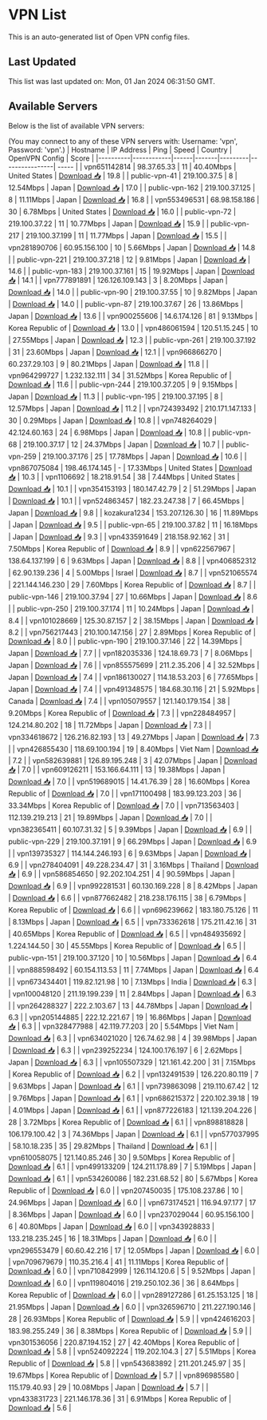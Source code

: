 # VPN List

This is an auto-generated list of Open VPN config files.

## Last Updated

This list was last updated on: Mon, 01 Jan 2024 06:31:50 GMT.

## Available Servers

Below is the list of available VPN servers:

(You may connect to any of these VPN servers with: Username: 'vpn', Password: 'vpn'.)
| Hostname | IP Address | Ping | Speed | Country | OpenVPN Config | Score |
|----------|------------|------|-------|---------|----------------| ----- |
| vpn651142814 | 98.37.65.33 | 11 | 40.40Mbps | United States | [Download 📥](./configs/server_0_US.ovpn) | 19.8 |
| public-vpn-41 | 219.100.37.5 | 8 | 12.54Mbps | Japan | [Download 📥](./configs/server_1_JP.ovpn) | 17.0 |
| public-vpn-162 | 219.100.37.125 | 8 | 11.11Mbps | Japan | [Download 📥](./configs/server_2_JP.ovpn) | 16.8 |
| vpn553496531 | 68.98.158.186 | 30 | 6.78Mbps | United States | [Download 📥](./configs/server_3_US.ovpn) | 16.0 |
| public-vpn-72 | 219.100.37.22 | 11 | 10.77Mbps | Japan | [Download 📥](./configs/server_4_JP.ovpn) | 15.9 |
| public-vpn-217 | 219.100.37.199 | 11 | 11.77Mbps | Japan | [Download 📥](./configs/server_5_JP.ovpn) | 15.5 |
| vpn281890706 | 60.95.156.100 | 10 | 5.66Mbps | Japan | [Download 📥](./configs/server_6_JP.ovpn) | 14.8 |
| public-vpn-221 | 219.100.37.218 | 12 | 9.81Mbps | Japan | [Download 📥](./configs/server_7_JP.ovpn) | 14.6 |
| public-vpn-183 | 219.100.37.161 | 15 | 19.92Mbps | Japan | [Download 📥](./configs/server_8_JP.ovpn) | 14.1 |
| vpn777891891 | 126.126.109.143 | 3 | 8.20Mbps | Japan | [Download 📥](./configs/server_9_JP.ovpn) | 14.0 |
| public-vpn-90 | 219.100.37.55 | 10 | 9.82Mbps | Japan | [Download 📥](./configs/server_10_JP.ovpn) | 14.0 |
| public-vpn-87 | 219.100.37.67 | 26 | 13.86Mbps | Japan | [Download 📥](./configs/server_11_JP.ovpn) | 13.6 |
| vpn900255606 | 14.6.174.126 | 81 | 9.13Mbps | Korea Republic of | [Download 📥](./configs/server_12_KR.ovpn) | 13.0 |
| vpn486061594 | 120.51.15.245 | 10 | 27.55Mbps | Japan | [Download 📥](./configs/server_13_JP.ovpn) | 12.3 |
| public-vpn-261 | 219.100.37.192 | 31 | 23.60Mbps | Japan | [Download 📥](./configs/server_14_JP.ovpn) | 12.1 |
| vpn966866270 | 60.237.29.103 | 9 | 80.21Mbps | Japan | [Download 📥](./configs/server_15_JP.ovpn) | 11.8 |
| vpn964299727 | 1.232.132.111 | 34 | 31.52Mbps | Korea Republic of | [Download 📥](./configs/server_16_KR.ovpn) | 11.6 |
| public-vpn-244 | 219.100.37.205 | 9 | 9.15Mbps | Japan | [Download 📥](./configs/server_17_JP.ovpn) | 11.3 |
| public-vpn-195 | 219.100.37.195 | 8 | 12.57Mbps | Japan | [Download 📥](./configs/server_18_JP.ovpn) | 11.2 |
| vpn724393492 | 210.171.147.133 | 30 | 0.29Mbps | Japan | [Download 📥](./configs/server_19_JP.ovpn) | 10.8 |
| vpn748264029 | 42.124.60.163 | 24 | 6.98Mbps | Japan | [Download 📥](./configs/server_20_JP.ovpn) | 10.8 |
| public-vpn-68 | 219.100.37.17 | 12 | 24.37Mbps | Japan | [Download 📥](./configs/server_21_JP.ovpn) | 10.7 |
| public-vpn-259 | 219.100.37.176 | 25 | 17.78Mbps | Japan | [Download 📥](./configs/server_22_JP.ovpn) | 10.6 |
| vpn867075084 | 198.46.174.145 | - | 17.33Mbps | United States | [Download 📥](./configs/server_23_US.ovpn) | 10.3 |
| vpn1106692 | 18.218.91.54 | 38 | 7.44Mbps | United States | [Download 📥](./configs/server_24_US.ovpn) | 10.1 |
| vpn354153193 | 180.147.42.79 | 2 | 51.29Mbps | Japan | [Download 📥](./configs/server_25_JP.ovpn) | 10.1 |
| vpn524863457 | 182.23.247.38 | 7 | 66.45Mbps | Japan | [Download 📥](./configs/server_26_JP.ovpn) | 9.8 |
| kozakura1234 | 153.207.126.30 | 16 | 11.89Mbps | Japan | [Download 📥](./configs/server_27_JP.ovpn) | 9.5 |
| public-vpn-65 | 219.100.37.82 | 11 | 16.18Mbps | Japan | [Download 📥](./configs/server_28_JP.ovpn) | 9.3 |
| vpn433591649 | 218.158.92.162 | 31 | 7.50Mbps | Korea Republic of | [Download 📥](./configs/server_29_KR.ovpn) | 8.9 |
| vpn622567967 | 138.64.137.199 | 6 | 9.63Mbps | Japan | [Download 📥](./configs/server_30_JP.ovpn) | 8.8 |
| vpn406852312 | 62.90.139.236 | 4 | 5.00Mbps | Israel | [Download 📥](./configs/server_31_IL.ovpn) | 8.7 |
| vpn521065574 | 221.144.146.230 | 29 | 7.60Mbps | Korea Republic of | [Download 📥](./configs/server_32_KR.ovpn) | 8.7 |
| public-vpn-146 | 219.100.37.94 | 27 | 10.66Mbps | Japan | [Download 📥](./configs/server_33_JP.ovpn) | 8.6 |
| public-vpn-250 | 219.100.37.174 | 11 | 10.24Mbps | Japan | [Download 📥](./configs/server_34_JP.ovpn) | 8.4 |
| vpn101028669 | 125.30.87.157 | 2 | 38.15Mbps | Japan | [Download 📥](./configs/server_35_JP.ovpn) | 8.2 |
| vpn756217443 | 210.100.147.156 | 27 | 2.89Mbps | Korea Republic of | [Download 📥](./configs/server_36_KR.ovpn) | 8.0 |
| public-vpn-190 | 219.100.37.146 | 22 | 14.39Mbps | Japan | [Download 📥](./configs/server_37_JP.ovpn) | 7.7 |
| vpn182035336 | 124.18.69.73 | 7 | 8.06Mbps | Japan | [Download 📥](./configs/server_38_JP.ovpn) | 7.6 |
| vpn855575699 | 211.2.35.206 | 4 | 32.52Mbps | Japan | [Download 📥](./configs/server_39_JP.ovpn) | 7.4 |
| vpn186130027 | 114.18.53.203 | 6 | 77.65Mbps | Japan | [Download 📥](./configs/server_40_JP.ovpn) | 7.4 |
| vpn491348575 | 184.68.30.116 | 21 | 5.92Mbps | Canada | [Download 📥](./configs/server_41_CA.ovpn) | 7.4 |
| vpn105079557 | 121.140.179.154 | 38 | 9.20Mbps | Korea Republic of | [Download 📥](./configs/server_42_KR.ovpn) | 7.3 |
| vpn228484957 | 124.214.80.202 | 18 | 11.72Mbps | Japan | [Download 📥](./configs/server_43_JP.ovpn) | 7.3 |
| vpn334618672 | 126.216.82.193 | 13 | 49.27Mbps | Japan | [Download 📥](./configs/server_44_JP.ovpn) | 7.3 |
| vpn426855430 | 118.69.100.194 | 19 | 8.40Mbps | Viet Nam | [Download 📥](./configs/server_45_VN.ovpn) | 7.2 |
| vpn582639881 | 126.89.195.248 | 3 | 42.07Mbps | Japan | [Download 📥](./configs/server_46_JP.ovpn) | 7.0 |
| vpn609126211 | 153.166.64.111 | 13 | 19.38Mbps | Japan | [Download 📥](./configs/server_47_JP.ovpn) | 7.0 |
| vpn519689015 | 14.41.76.39 | 28 | 16.60Mbps | Korea Republic of | [Download 📥](./configs/server_48_KR.ovpn) | 7.0 |
| vpn171100498 | 183.99.123.203 | 36 | 33.34Mbps | Korea Republic of | [Download 📥](./configs/server_49_KR.ovpn) | 7.0 |
| vpn713563403 | 112.139.219.213 | 21 | 19.89Mbps | Japan | [Download 📥](./configs/server_50_JP.ovpn) | 7.0 |
| vpn382365411 | 60.107.31.32 | 5 | 9.39Mbps | Japan | [Download 📥](./configs/server_51_JP.ovpn) | 6.9 |
| public-vpn-229 | 219.100.37.191 | 9 | 66.29Mbps | Japan | [Download 📥](./configs/server_52_JP.ovpn) | 6.9 |
| vpn139735327 | 114.144.246.193 | 6 | 9.63Mbps | Japan | [Download 📥](./configs/server_53_JP.ovpn) | 6.9 |
| vpn278404091 | 49.228.234.47 | 31 | 3.16Mbps | Thailand | [Download 📥](./configs/server_54_TH.ovpn) | 6.9 |
| vpn586854650 | 92.202.104.251 | 4 | 90.59Mbps | Japan | [Download 📥](./configs/server_55_JP.ovpn) | 6.9 |
| vpn992281531 | 60.130.169.228 | 8 | 8.42Mbps | Japan | [Download 📥](./configs/server_56_JP.ovpn) | 6.6 |
| vpn877662482 | 218.238.176.115 | 38 | 6.79Mbps | Korea Republic of | [Download 📥](./configs/server_57_KR.ovpn) | 6.6 |
| vpn696239662 | 183.180.75.126 | 11 | 8.13Mbps | Japan | [Download 📥](./configs/server_58_JP.ovpn) | 6.5 |
| vpn733362618 | 175.211.42.16 | 31 | 40.65Mbps | Korea Republic of | [Download 📥](./configs/server_59_KR.ovpn) | 6.5 |
| vpn484935692 | 1.224.144.50 | 30 | 45.55Mbps | Korea Republic of | [Download 📥](./configs/server_60_KR.ovpn) | 6.5 |
| public-vpn-151 | 219.100.37.120 | 10 | 10.56Mbps | Japan | [Download 📥](./configs/server_61_JP.ovpn) | 6.4 |
| vpn888598492 | 60.154.113.53 | 11 | 7.74Mbps | Japan | [Download 📥](./configs/server_62_JP.ovpn) | 6.4 |
| vpn673434401 | 119.82.121.98 | 10 | 7.13Mbps | India | [Download 📥](./configs/server_63_IN.ovpn) | 6.3 |
| vpn100048120 | 211.19.199.239 | 11 | 2.84Mbps | Japan | [Download 📥](./configs/server_64_JP.ovpn) | 6.3 |
| vpn264288327 | 222.2.103.67 | 13 | 44.78Mbps | Japan | [Download 📥](./configs/server_65_JP.ovpn) | 6.3 |
| vpn205144885 | 222.12.221.67 | 19 | 16.86Mbps | Japan | [Download 📥](./configs/server_66_JP.ovpn) | 6.3 |
| vpn328477988 | 42.119.77.203 | 20 | 5.54Mbps | Viet Nam | [Download 📥](./configs/server_67_VN.ovpn) | 6.3 |
| vpn634021020 | 126.74.62.98 | 4 | 39.98Mbps | Japan | [Download 📥](./configs/server_68_JP.ovpn) | 6.3 |
| vpn239252234 | 124.100.176.197 | 6 | 2.62Mbps | Japan | [Download 📥](./configs/server_69_JP.ovpn) | 6.3 |
| vpn105507329 | 121.161.42.200 | 31 | 7.15Mbps | Korea Republic of | [Download 📥](./configs/server_70_KR.ovpn) | 6.2 |
| vpn132491539 | 126.220.80.119 | 7 | 9.63Mbps | Japan | [Download 📥](./configs/server_71_JP.ovpn) | 6.1 |
| vpn739863098 | 219.110.67.42 | 12 | 9.76Mbps | Japan | [Download 📥](./configs/server_72_JP.ovpn) | 6.1 |
| vpn686215372 | 220.102.39.18 | 19 | 4.01Mbps | Japan | [Download 📥](./configs/server_73_JP.ovpn) | 6.1 |
| vpn877226183 | 121.139.204.226 | 28 | 3.72Mbps | Korea Republic of | [Download 📥](./configs/server_74_KR.ovpn) | 6.1 |
| vpn898818828 | 106.179.100.42 | 3 | 74.36Mbps | Japan | [Download 📥](./configs/server_75_JP.ovpn) | 6.1 |
| vpn577037995 | 58.10.18.235 | 35 | 29.82Mbps | Thailand | [Download 📥](./configs/server_76_TH.ovpn) | 6.1 |
| vpn610058075 | 121.140.85.246 | 30 | 9.50Mbps | Korea Republic of | [Download 📥](./configs/server_77_KR.ovpn) | 6.1 |
| vpn499133209 | 124.211.178.89 | 7 | 5.19Mbps | Japan | [Download 📥](./configs/server_78_JP.ovpn) | 6.1 |
| vpn534260086 | 182.231.68.52 | 80 | 5.67Mbps | Korea Republic of | [Download 📥](./configs/server_79_KR.ovpn) | 6.0 |
| vpn207450035 | 175.108.237.86 | 10 | 24.96Mbps | Japan | [Download 📥](./configs/server_80_JP.ovpn) | 6.0 |
| vpn673174521 | 116.94.97.177 | 17 | 8.36Mbps | Japan | [Download 📥](./configs/server_81_JP.ovpn) | 6.0 |
| vpn237029044 | 60.95.156.100 | 6 | 40.80Mbps | Japan | [Download 📥](./configs/server_82_JP.ovpn) | 6.0 |
| vpn343928833 | 133.218.235.245 | 16 | 18.31Mbps | Japan | [Download 📥](./configs/server_83_JP.ovpn) | 6.0 |
| vpn296553479 | 60.60.42.216 | 17 | 12.05Mbps | Japan | [Download 📥](./configs/server_84_JP.ovpn) | 6.0 |
| vpn709679679 | 110.35.216.4 | 41 | 11.11Mbps | Korea Republic of | [Download 📥](./configs/server_85_KR.ovpn) | 6.0 |
| vpn710842999 | 126.114.120.6 | 5 | 9.52Mbps | Japan | [Download 📥](./configs/server_86_JP.ovpn) | 6.0 |
| vpn119804016 | 219.250.102.36 | 36 | 8.64Mbps | Korea Republic of | [Download 📥](./configs/server_87_KR.ovpn) | 6.0 |
| vpn289127286 | 61.25.153.125 | 18 | 21.95Mbps | Japan | [Download 📥](./configs/server_88_JP.ovpn) | 6.0 |
| vpn326596710 | 211.227.190.146 | 28 | 26.93Mbps | Korea Republic of | [Download 📥](./configs/server_89_KR.ovpn) | 5.9 |
| vpn424616203 | 183.98.255.249 | 36 | 8.38Mbps | Korea Republic of | [Download 📥](./configs/server_90_KR.ovpn) | 5.9 |
| vpn301536056 | 220.87.194.152 | 27 | 42.40Mbps | Korea Republic of | [Download 📥](./configs/server_91_KR.ovpn) | 5.8 |
| vpn524092224 | 119.202.104.3 | 27 | 5.51Mbps | Korea Republic of | [Download 📥](./configs/server_92_KR.ovpn) | 5.8 |
| vpn543683892 | 211.201.245.97 | 35 | 19.67Mbps | Korea Republic of | [Download 📥](./configs/server_93_KR.ovpn) | 5.7 |
| vpn896985580 | 115.179.40.93 | 29 | 10.08Mbps | Japan | [Download 📥](./configs/server_94_JP.ovpn) | 5.7 |
| vpn433831723 | 221.146.178.36 | 31 | 6.91Mbps | Korea Republic of | [Download 📥](./configs/server_95_KR.ovpn) | 5.6 |
